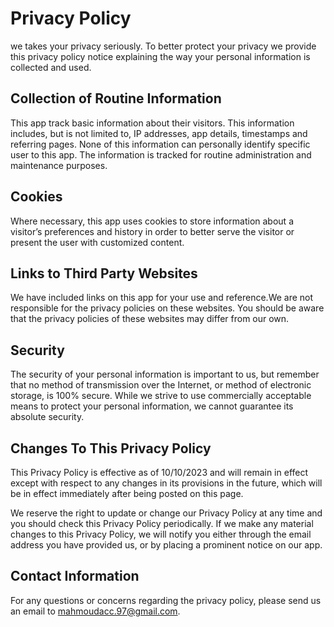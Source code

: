 # Privacy Policy

we takes your privacy seriously. To better protect your privacy we provide this privacy policy notice explaining the way your personal information is collected and used.

## Collection of Routine Information

This app track basic information about their visitors. This information includes, but is not limited to, IP addresses, app details, timestamps and referring pages. None of this information can personally identify specific user to this app. The information is tracked for routine administration and maintenance purposes.

## Cookies

Where necessary, this app uses cookies to store information about a visitor’s preferences and history in order to better serve the visitor or present the user with customized content.

## Links to Third Party Websites

We have included links on this app for your use and reference.We are not responsible for the privacy policies on these websites. You should be aware that the privacy policies of these websites may differ from our own.

## Security

The security of your personal information is important to us, but remember that no method of transmission over the Internet, or method of electronic storage, is 100% secure. While we strive to use commercially acceptable means to protect your personal information, we cannot guarantee its absolute security.

## Changes To This Privacy Policy

This Privacy Policy is effective as of 10/10/2023 and will remain in effect except with respect to any changes in its provisions in the future, which will be in effect immediately after being posted on this page.

We reserve the right to update or change our Privacy Policy at any time and you should check this Privacy Policy periodically. If we make any material changes to this Privacy Policy, we will notify you either through the email address you have provided us, or by placing a prominent notice on our app.

## Contact Information

For any questions or concerns regarding the privacy policy, please send us an email to mahmoudacc.97@gmail.com.
